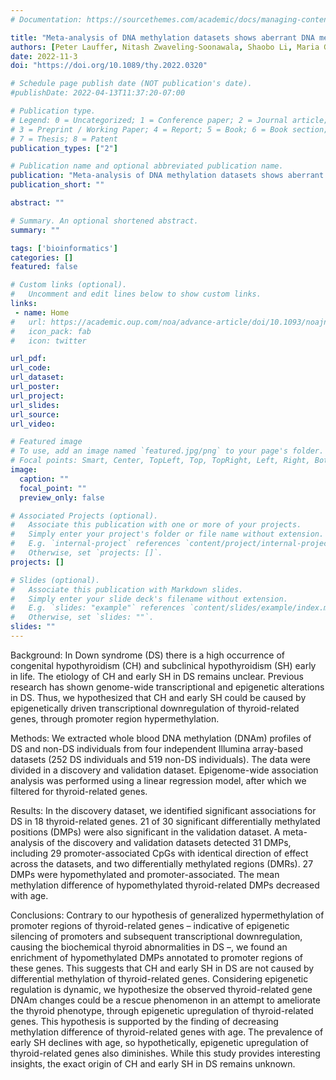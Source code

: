 ```yaml
---
# Documentation: https://sourcethemes.com/academic/docs/managing-content/

title: "Meta-analysis of DNA methylation datasets shows aberrant DNA methylation of thyroid development or function genes in Down syndrome"
authors: [Peter Lauffer, Nitash Zwaveling-Soonawala, Shaobo Li, Maria G Bacalini, Oxana Y Naumova, Joseph Wiemels, Anita Boelen, Peter Henneman, Adam de Smith, A. S. Paul van Trotsenburg]
date: 2022-11-3
doi: "https://doi.org/10.1089/thy.2022.0320"

# Schedule page publish date (NOT publication's date).
#publishDate: 2022-04-13T11:37:20-07:00

# Publication type.
# Legend: 0 = Uncategorized; 1 = Conference paper; 2 = Journal article;
# 3 = Preprint / Working Paper; 4 = Report; 5 = Book; 6 = Book section;
# 7 = Thesis; 8 = Patent
publication_types: ["2"]

# Publication name and optional abbreviated publication name.
publication: "Meta-analysis of DNA methylation datasets shows aberrant DNA methylation of thyroid development or function genes in Down syndrome"
publication_short: ""

abstract: ""

# Summary. An optional shortened abstract.
summary: ""

tags: ['bioinformatics']
categories: []
featured: false

# Custom links (optional).
#   Uncomment and edit lines below to show custom links.
links:
 - name: Home
#   url: https://academic.oup.com/noa/advance-article/doi/10.1093/noajnl/vdac045/6568033
#   icon_pack: fab
#   icon: twitter

url_pdf:
url_code:
url_dataset:
url_poster:
url_project:
url_slides:
url_source:
url_video:

# Featured image
# To use, add an image named `featured.jpg/png` to your page's folder. 
# Focal points: Smart, Center, TopLeft, Top, TopRight, Left, Right, BottomLeft, Bottom, BottomRight.
image:
  caption: ""
  focal_point: ""
  preview_only: false

# Associated Projects (optional).
#   Associate this publication with one or more of your projects.
#   Simply enter your project's folder or file name without extension.
#   E.g. `internal-project` references `content/project/internal-project/index.md`.
#   Otherwise, set `projects: []`.
projects: []

# Slides (optional).
#   Associate this publication with Markdown slides.
#   Simply enter your slide deck's filename without extension.
#   E.g. `slides: "example"` references `content/slides/example/index.md`.
#   Otherwise, set `slides: ""`.
slides: ""
---
```


Background: In Down syndrome (DS) there is a high occurrence of congenital hypothyroidism (CH) and subclinical hypothyroidism (SH) early in life. The etiology of CH and early SH in DS remains unclear. Previous research has shown genome-wide transcriptional and epigenetic alterations in DS. Thus, we hypothesized that CH and early SH could be caused by epigenetically driven transcriptional downregulation of thyroid-related genes, through promoter region hypermethylation. 
 
 Methods: We extracted whole blood DNA methylation (DNAm) profiles of DS and non-DS individuals from four independent Illumina array-based datasets (252 DS individuals and 519 non-DS individuals). The data were divided in a discovery and validation dataset. Epigenome-wide association analysis was performed using a linear regression model, after which we filtered for thyroid-related genes.
 
 Results: In the discovery dataset, we identified significant associations for DS in 18 thyroid-related genes. 21 of 30 significant differentially methylated positions (DMPs) were also significant in the validation dataset. A meta-analysis of the discovery and validation datasets detected 31 DMPs, including 29 promoter-associated CpGs with identical direction of effect across the datasets, and two differentially methylated regions (DMRs). 27 DMPs were hypomethylated and promoter-associated. The mean methylation difference of hypomethylated thyroid-related DMPs decreased with age.
 
 Conclusions: Contrary to our hypothesis of generalized hypermethylation of promoter regions of thyroid-related genes – indicative of epigenetic silencing of promoters and subsequent transcriptional downregulation, causing the biochemical thyroid abnormalities in DS –, we found an enrichment of hypomethylated DMPs annotated to promoter regions of these genes. This suggests that CH and early SH in DS are not caused by differential methylation of thyroid-related genes.
 Considering epigenetic regulation is dynamic, we hypothesize the observed thyroid-related gene DNAm changes could be a rescue phenomenon in an attempt to ameliorate the thyroid phenotype, through epigenetic upregulation of thyroid-related genes. This hypothesis is supported by the finding of decreasing methylation difference of thyroid-related genes with age. The prevalence of early SH declines with age, so hypothetically, epigenetic upregulation of thyroid-related genes also diminishes. While this study provides interesting insights, the exact origin of CH and early SH in DS remains unknown.